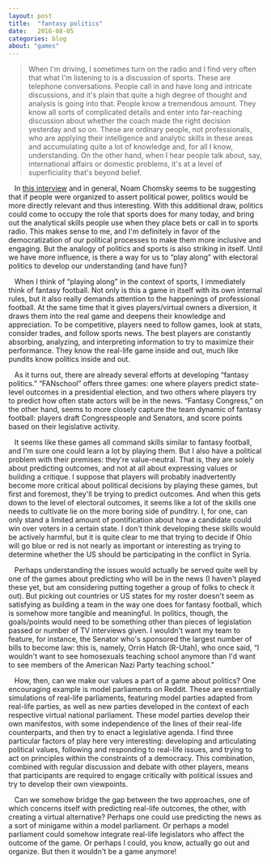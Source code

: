 ```yaml
---
layout: post
title:  "fantasy politics"
date:   2016-08-05
categories: blog
about: "games"
---
```


> When I'm driving, I sometimes turn on the radio and I find very often that what I'm listening to is a discussion of sports. These are telephone conversations. People call in and have long and intricate discussions, and it's plain that quite a high degree of thought and analysis is going into that. People know a tremendous amount. They know all sorts of complicated details and enter into far-reaching discussion about whether the coach made the right decision yesterday and so on. These are ordinary people, not professionals, who are applying their intelligence and analytic skills in these areas and accumulating quite a lot of knowledge and, for all I know, understanding. On the other hand, when I hear people talk about, say, international affairs or domestic problems, it's at a level of superficiality that's beyond belief.

&nbsp;&nbsp; In [this interview](https://books.google.de/books?id=BBzHiOfnGAUC&pg=PA33&lpg=PA33&dq=%22When+I%27m+driving,+I+sometimes+turn+on+the+radio+and+I+find+very+often+that+what+I%27m+listening+to+is+a+discussion+of+sports%22&source=bl&ots=uz8fKaEHp3&sig=zBaAwXuA9MgtkfgUGfRa5GmvgpQ&hl=de&sa=X&ved=0ahUKEwjZgZu_2arOAhVHWRQKHYziBDAQ6AEIJzAB#v=onepage&q=%22When%20I%27m%20driving%2C%20I%20sometimes%20turn%20on%20the%20radio%20and%20I%20find%20very%20often%20that%20what%20I%27m%20listening%20to%20is%20a%20discussion%20of%20sports%22&f=false) and in general, Noam Chomsky seems to be suggesting that if people were organized to assert political power, politics would be more directly relevant and thus interesting. With this additional draw, politics could come to occupy the role that sports does for many today, and bring out the analytical skills people use when they place bets or call in to sports radio. This makes sense to me, and I'm definitely in favor of the democratization of our political processes to make them more inclusive and engaging. But the analogy of politics and sports is also striking in itself. Until we have more influence, is there a way for us to “play along” with electoral politics to develop our understanding (and have fun)?

&nbsp;&nbsp; When I think of “playing along” in the context of sports, I immediately think of fantasy football. Not only is this a game in itself with its own internal rules, but it also really demands attention to the happenings of professional football. At the same time that it gives players/virtual owners a diversion, it draws them into the real game and deepens their knowledge and appreciation. To be competitive, players need to follow games, look at stats, consider trades, and follow sports news. The best players are constantly absorbing, analyzing, and interpreting information to try to maximize their performance. They know the real-life game inside and out, much like pundits know politics inside and out.

&nbsp;&nbsp; As it turns out, there are already several efforts at developing “fantasy politics.” “FANschool” offers three games: one where players predict state-level outcomes in a presidential election, and two others where players try to predict how often state actors will be in the news. “Fantasy Congress,” on the other hand, seems to more closely capture the team dynamic of fantasy football: players draft Congresspeople and Senators, and score points based on their legislative activity.

&nbsp;&nbsp; It seems like these games all command skills similar to fantasy football, and I'm sure one could learn a lot by playing them. But I also have a political problem with their premises: they're value-neutral. That is, they are solely about predicting outcomes, and not at all about expressing values or building a critique. I suppose that players will probably inadvertently become more critical about political decisions by playing these games, but first and foremost, they'll be trying to predict outcomes. And when this gets down to the level of electoral outcomes, it seems like a lot of the skills one needs to cultivate lie on the more boring side of punditry. I, for one, can only stand a limited amount of pontification about how a candidate could win over voters in a certain state. I don't think developing these skills would be actively harmful, but it is quite clear to me that trying to decide if Ohio will go blue or red is not nearly as important or interesting as trying to determine whether the US should be participating in the conflict in Syria.

&nbsp;&nbsp; Perhaps understanding the issues would actually be served quite well by one of the games about predicting who will be in the news (I haven't played these yet, but am considering putting together a group of folks to check it out). But picking out countries or US states for my roster doesn't seem as satisfying as building a team in the way one does for fantasy football, which is somehow more tangible and meaningful. In politics, though, the goals/points would need to be something other than pieces of legislation passed or number of TV interviews given. I wouldn't want my team to feature, for instance, the Senator who's sponsored the largest number of bills to become law: this is, namely, Orrin Hatch (R-Utah), who once said, “I wouldn't want to see homosexuals teaching school anymore than I'd want to see members of the American Nazi Party teaching school.”

&nbsp;&nbsp; How, then, can we make our values a part of a game about politics? One encouraging example is model parliaments on Reddit. These are essentially simulations of real-life parliaments, featuring model parties adapted from real-life parties, as well as new parties developed in the context of each respective virtual national parliament. These model parties develop their own manifestos, with some independence of the lines of their real-life counterparts, and then try to enact a legislative agenda. I find three particular factors of play here very interesting: developing and articulating political values, following and responding to real-life issues, and trying to act on principles within the constraints of a democracy. This combination, combined with regular discussion and debate with other players, means that participants are required to engage critically with political issues and try to develop their own viewpoints.

&nbsp;&nbsp; Can we somehow bridge the gap between the two approaches, one of which concerns itself with predicting real-life outcomes, the other, with creating a virtual alternative? Perhaps one could use predicting the news as a sort of minigame within a model parliament. Or perhaps a model parliament could somehow integrate real-life legislators who affect the outcome of the game. Or perhaps I could, you know, actually go out and organize. But then it wouldn't be a game anymore!
